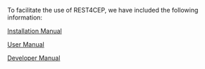 To facilitate the use of REST4CEP, we have included the following information:

[Installation Manual](https://gitlab.com/ucase/public/rest4cep/wikis/Installation-Manual)

[User Manual](https://gitlab.com/ucase/public/rest4cep/wikis/User-Manual)

[Developer Manual](https://gitlab.com/ucase/public/rest4cep/wikis/Developer-Manual)
